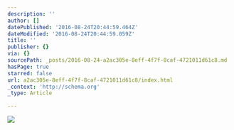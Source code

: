 ```yaml
---
description: ''
author: []
datePublished: '2016-08-24T20:44:59.464Z'
dateModified: '2016-08-24T20:44:59.059Z'
title: ''
publisher: {}
via: {}
sourcePath: _posts/2016-08-24-a2ac305e-8eff-4f7f-8caf-4721011d61c8.md
hasPage: true
starred: false
url: a2ac305e-8eff-4f7f-8caf-4721011d61c8/index.html
_context: 'http://schema.org'
_type: Article

---
```

![](https://the-grid-user-content.s3-us-west-2.amazonaws.com/e5900702-25c0-4726-b1a9-4ef96b523cf3.jpg)